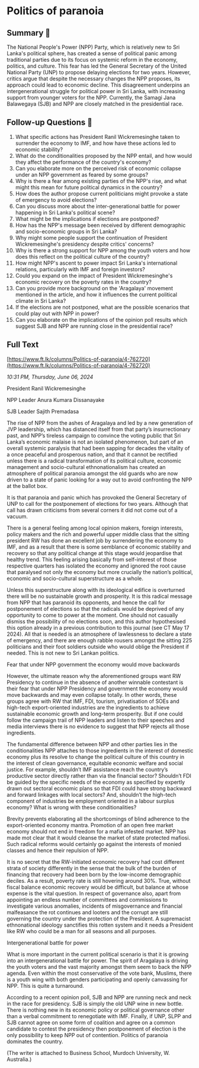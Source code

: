 # Politics of paranoia

## Summary 🤖

The National People's Power (NPP) Party, which is relatively new to Sri Lanka's political sphere, has created a sense of political panic among traditional parties due to its focus on systemic reform in the economy, politics, and culture. This fear has led the General Secretary of the United National Party (UNP) to propose delaying elections for two years. However, critics argue that despite the necessary changes the NPP proposes, its approach could lead to economic decline. This disagreement underpins an intergenerational struggle for political power in Sri Lanka, with increasing support from younger voters for the NPP. Currently, the Samagi Jana Balawegaya (SJB) and NPP are closely matched in the presidential race.

## Follow-up Questions 🤖

1. What specific actions has President Ranil Wickremesinghe taken to surrender the economy to IMF, and how have these actions led to economic stability? 
2. What do the conditionalities proposed by the NPP entail, and how would they affect the performance of the country's economy?
3. Can you elaborate more on the perceived risk of economic collapse under an NPP government as feared by some groups?
4. Why is there a fear among existing parties of the NPP's rise, and what might this mean for future political dynamics in the country?
5. How does the author propose current politicians might provoke a state of emergency to avoid elections?
6. Can you discuss more about the inter-generational battle for power happening in Sri Lanka's political scene?
7. What might be the implications if elections are postponed?
8. How has the NPP's message been received by different demographic and socio-economic groups in Sri Lanka?
9. Why might some people support the continuation of President Wickremesinghe's presidency despite critics' concerns? 
10. Why is there a strong support for NPP among the youth voters and how does this reflect on the political culture of the country?
11. How might NPP's ascent to power impact Sri Lanka's international relations, particularly with IMF and foreign investors?
12. Could you expand on the impact of President Wickremesinghe's economic recovery on the poverty rates in the country?
13. Can you provide more background on the 'Aragalaya' movement mentioned in the article, and how it influences the current political climate in Sri Lanka?
14. If the elections are not postponed, what are the possible scenarios that could play out with NPP in power?
15. Can you elaborate on the implications of the opinion poll results which suggest SJB and NPP are running close in the presidential race?

## Full Text

[https://www.ft.lk/columns/Politics-of-paranoia/4-762720](https://www.ft.lk/columns/Politics-of-paranoia/4-762720)

*10:31 PM, Thursday, June 06, 2024*

President Ranil Wickremesinghe

NPP Leader Anura Kumara Dissanayake

SJB Leader Sajith Premadasa

The rise of NPP from the ashes of Aragalaya and led by a new generation of JVP leadership, which has distanced itself from that party’s insurrectionary past, and NPP’s tireless campaign to convince the voting public that Sri Lanka’s economic malaise is not an isolated phenomenon, but part of an overall systemic paralysis that had been sapping for decades the vitality of a once peaceful and prosperous nation, and that it cannot be rectified unless there is a radical transformation of its political culture, economic management and socio-cultural ethnonationalism has created an atmosphere of political paranoia amongst the old guards who are now driven to a state of panic looking for a way out to avoid confronting the NPP at the ballot box.

It is that paranoia and panic which has provoked the General Secretary of UNP to call for the postponement of elections for two years. Although that call has drawn criticisms from several corners it did not come out of a vacuum.

There is a general feeling among local opinion makers, foreign interests, policy makers and the rich and powerful upper middle class that the sitting president RW has done an excellent job by surrendering the economy to IMF, and as a result that there is some semblance of economic stability and recovery so that any political change at this stage would jeopardise that healthy trend. This feeling arising basically from self-interest of those respective quarters has isolated the economy and ignored the root cause that paralysed not only the economy but more crucially the nation’s political, economic and socio-cultural superstructure as a whole.

Unless this superstructure along with its ideological edifice is overturned there will be no sustainable growth and prosperity. It is this radical message from NPP that has paranoid its opponents, and hence the call for postponement of elections so that the radicals would be deprived of any opportunity to come to power at the moment. One should not casually dismiss the possibility of no elections soon, and this author hypothesised this option already in a previous contribution to this journal (see CT May 17 2024). All that is needed is an atmosphere of lawlessness to declare a state of emergency, and there are enough rabble rousers amongst the sitting 225 politicians and their foot soldiers outside who would oblige the President if needed. This is not new to Sri Lankan politics.

Fear that under NPP government the economy would move backwards

However, the ultimate reason why the aforementioned groups want RW Presidency to continue in the absence of another winnable contestant is their fear that under NPP Presidency and government the economy would move backwards and may even collapse totally. In other words, these groups agree with RW that IMF, FDI, tourism, privatisation of SOEs and high-tech export-oriented industries are the ingredients to achieve sustainable economic growth and long-term prosperity. But if one could follow the campaign trail of NPP leaders and listen to their speeches and media interviews there is no evidence to suggest that NPP rejects all those ingredients.

The fundamental difference between NPP and other parties lies in the conditionalities NPP attaches to those ingredients in the interest of domestic economy plus its resolve to change the political culture of this country in the interest of clean governance, equitable economic welfare and social justice. For example, shouldn’t IMF assistance reach the country’s productive sector directly rather than via the financial sector? Shouldn’t FDI be guided by the specific needs of the economy as specified by expertly drawn out sectoral economic plans so that FDI could have strong backward and forward linkages with local sectors? And, shouldn’t the high-tech component of industries be employment oriented in a labour surplus economy? What is wrong with these conditionalities?

Brevity prevents elaborating all the shortcomings of blind adherence to the export-oriented economy mantra. Promotion of an open free market economy should not end in freedom for a mafia infested market. NPP has made mot clear that it would cleanse the market of state protected mafiosi. Such radical reforms would certainly go against the interests of monied classes and hence their repulsion of NPP.

It is no secret that the RW-initiated economic recovery had cost different strata of society differently in the sense that the bulk of the burden of financing that recovery had been born by the low-income demographic deciles. As a result, poverty rate is still hovering around 30%. True, without fiscal balance economic recovery would be difficult, but balance at whose expense is the vital question. In respect of governance also, apart from appointing an endless number of committees and commissions to investigate various anomalies, incidents of misgovernance and financial malfeasance the rot continues and looters and the corrupt are still governing the country under the protection of the President. A supremacist ethnonational ideology sanctifies this rotten system and it needs a President like RW who could be a man for all seasons and all purposes.

Intergenerational battle for power

What is more important in the current political scenario is that it is growing into an intergenerational battle for power. The spirit of Aragalaya is driving the youth voters and the vast majority amongst them seem to back the NPP agenda. Even within the most conservative of the vote bank, Muslims, there is a youth wing with both genders participating and openly canvassing for NPP. This is quite a turnaround.

According to a recent opinion poll, SJB and NPP are running neck and neck in the race for presidency. SJB is simply the old UNP wine in new bottle. There is nothing new in its economic policy or political governance other than a verbal commitment to renegotiate with IMF. Finally, if UNP, SLPP and SJB cannot agree on some form of coalition and agree on a common candidate to contest the presidency then postponement of election is the only possibility to keep NPP out of contention. Politics of paranoia dominates the country.

(The writer is attached to Business School, Murdoch University, W. Australia.)

